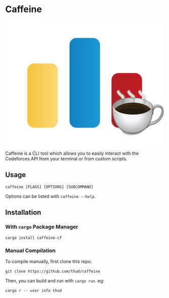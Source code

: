 # Caffeine

![caffeine logo](./caffeine.png)

Caffeine is a CLI tool which allows you to easily interact with the Codeforces
API from your terminal or from custom scripts.

## Usage
```
caffeine [FLAGS] [OPTIONS] [SUBCOMMAND]
```
Options can be listed with `caffeine --help`.

## Installation
### With `cargo` Package Manager
```
cargo install caffeine-cf
```

### Manual Compilation
To compile manually, first clone this repo.
```
git clone https://github.com/thud/caffeine
```
Then, you can build and run with `cargo run`. eg:
```
cargo r -- user info thud
```
